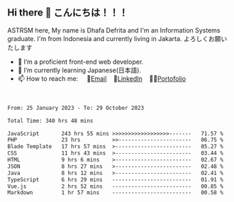 ## Hi there 👋 こんにちは！！！
ASTRSM here, My name is Dhafa Defrita and I'm an Information Systems graduate. I'm from Indonesia and currently living in Jakarta. よろしくお願いたします

- 🔭 I’m a proficient front-end web developer.
- 🌱 I’m currently learning Japanese(日本語).
- 📫 How to reach me: &nbsp;&nbsp;&nbsp;&nbsp;📧[Email](ddefrito@gmail.com)&nbsp;&nbsp;&nbsp;&nbsp;💼[LinkedIn](https://www.linkedin.com/in/dhafa-defrita-rama-yudistira-9357a9229/)&nbsp;&nbsp;&nbsp;&nbsp;👨‍🎨[Portofolio](https://ddefrito.vercel.app/)
<br>
<!-- <p align="left">
<a href="https://github.com/ASTRSM">
  <img height="180em" src="https://github-readme-stats-eight-theta.vercel.app/api?username=ASTRSM&show_icons=true&theme=dracula&include_all_commits=true&count_private=true"/>
  <img height="180em" src="https://github-readme-stats-eight-theta.vercel.app/api/top-langs/?username=ASTRSM&layout=compact&langs_count=8&theme=dracula"/>
</a>
</p> -->

<!--START_SECTION:waka-->

```txt
From: 25 January 2023 - To: 29 October 2023

Total Time: 340 hrs 48 mins

JavaScript       243 hrs 55 mins >>>>>>>>>>>>>>>>>>-------   71.57 %
PHP              23 hrs          >>-----------------------   06.75 %
Blade Template   17 hrs 57 mins  >------------------------   05.27 %
CSS              11 hrs 43 mins  >------------------------   03.44 %
HTML             9 hrs 6 mins    >------------------------   02.67 %
JSON             8 hrs 27 mins   >------------------------   02.48 %
Java             8 hrs 12 mins   >------------------------   02.41 %
TypeScript       6 hrs 29 mins   -------------------------   01.91 %
Vue.js           2 hrs 52 mins   -------------------------   00.85 %
Markdown         1 hr 57 mins    -------------------------   00.58 %
```

<!--END_SECTION:waka-->
